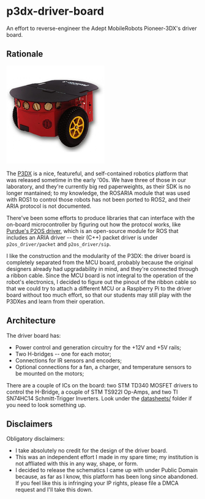 # p3dx-driver-board
An effort to reverse-engineer the Adept MobileRobots Pioneer-3DX's driver board.

## Rationale

![p3dx](pics/p3dx.png)

The [P3DX](https://www.generationrobots.com/media/Pioneer3DX-P3DX-RevA.pdf) is a nice, featureful, and self-contained robotics platform that was released sometime in the early '00s. We have three of those in our laboratory, and they're currently big red paperweights, as their SDK is no longer mantained; to my knowledge, the ROSARIA module that was used with ROS1 to control those robots has not been ported to ROS2, and their ARIA protocol is not documented.

There've been some efforts to produce libraries that can interface with the on-board microcontroller by figuring out how the protocol works, like [Purdue's P2OS driver](https://github.com/allenh1/p2os/tree/main), which is an open-source module for ROS that includes an ARIA driver -- their (C++) packet driver is under `p2os_driver/packet` and `p2os_driver/sip`.

I like the construction and the modularity of the P3DX: the driver board is completely separated from the MCU board, probably because the original designers already had upgradability in mind, and they're connected through a ribbon cable. Since the MCU board is not integral to the operation of the robot's electronics, I decided to figure out the pinout of the ribbon cable so that we could try to attach a different MCU or a Raspberry Pi to the driver board without too much effort, so that our students may still play with the P3DXes and learn from their operation.

## Architecture

The driver board has:
- Power control and generation circuitry for the +12V and +5V rails;
- Two H-bridges -- one for each motor;
- Connections for IR sensors and encoders;
- Optional connections for a fan, a charger, and temperature sensors to be mounted on the motors;

There are a couple of ICs on the board: two STM TD340 MOSFET drivers to control the H-Bridge, a couple of STM TS922I Op-Amps, and two TI SN74HC14 Schmitt-Trigger Inverters. Look under the [datasheets/](datasheets/) folder if you need to look something up.

## Disclaimers

Obligatory disclaimers:
- I take absolutely no credit for the design of the driver board.
- This was an independent effort I made in my spare time; my institution is not affliated with this in any way, shape, or form.
- I decided to release the schematics I came up with under Public Domain because, as far as I know, this platform has been long since abandoned. If you feel like this is infringing your IP rights, please file a DMCA request and I'll take this down.
